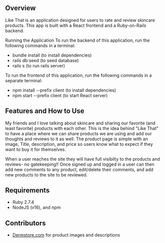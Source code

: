 ## Overview
Like That is an application designed for users to rate and review skincare products. This app is built with a React frontend and a Ruby-on-Rails backend.

Running the Application
To run the backend of this application, run the following commands in a terminal: 
- bundle install (to install dependencies) 
- rails db:seed (to seed database) 
- rails s (to run rails server)

To run the frontend of this application, run the following commands in a separate terminal: 
- npm install --prefix client (to install dependencies) 
- npm start --prefix client (to start React server)

## Features and How to Use

My friends and I love talking about skincare and sharing our favorite (and least favorite) products with each other. This is the idea behind "Like That" to have a place where we can share products we are using and add our thoughts and reviews to it as well. The product page is simple with an image, Title, description, and price so users know what to expect if they want to buy it for themselves. 

When a user reaches the site they will have full visibilty to the products and reviews- no gatekeeping!! Once signed up and logged in a user can then add new comments to any product, edit/delete their comments, and add new products to the site to be reviewed. 

## Requirements

- Ruby 2.7.4
- NodeJS (v16), and npm

## Contributors

- [Dermstore.com](https://www.dermstore.com/skin-care.list?gclid=Cj0KCQiAgribBhDkARIsAASA5bs1MIJRyeZXPQYksr3WezxXav_bUcFiQFfRwFMqmtehECXUvFNhXuoaAga_EALw_wcB&gclsrc=aw.ds) for product images and descriptions 



